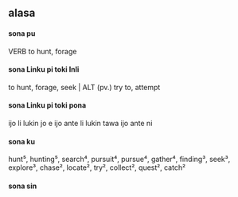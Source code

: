 ## alasa

#### sona pu

VERB to hunt, forage

#### sona Linku pi toki Inli

to hunt, forage, seek | ALT (pv.) try to, attempt

#### sona Linku pi toki pona

ijo li lukin jo e ijo ante li lukin tawa ijo ante ni

#### sona ku

hunt⁵, hunting⁵, search⁴, pursuit⁴, pursue⁴, gather⁴, finding³, seek³, explore³, chase², locate², try², collect², quest², catch²

#### sona sin

